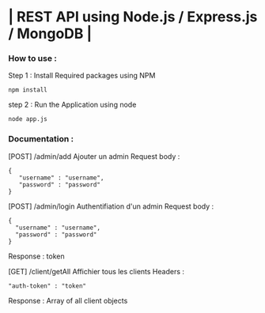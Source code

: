 # | REST API using Node.js / Express.js / MongoDB |

### How to use : 

Step 1 : Install Required packages using NPM

```
npm install
```

step 2 : Run the Application using node 

```
node app.js
```
 ### Documentation :
 
 [POST] /admin/add  Ajouter un admin
 Request body :
 ```
 {
    "username" : "username",
    "password" : "password"
 }
 ```
  [POST] /admin/login Authentifiation d'un admin
 Request body :
  ```
 {
    "username" : "username",
    "password" : "password"
 }
 ```
 Response : token
 
 [GET] /client/getAll Affichier tous les clients
 Headers :
   ```
   "auth-token" : "token"
 
 ```
 Response : Array of all client objects
 
 
 
 

